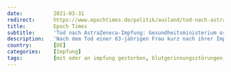 ```yaml
---
date:          2021-03-31
redirect:      https://www.epochtimes.de/politik/ausland/tod-nach-astrazeneca-impfung-gesundheitsministerium-ordnet-autopsie-einer-63-jaehrigen-an-a3483250.html
title:         Epoch Times
subtitle:      'Tod nach AstraZeneca-Impfung: Gesundheitsministerium ordnet Autopsie einer 63-Jährigen an'
description:   'Nach dem Tod einer 63-jährigen Frau kurz nach ihrer Impfung mit dem Wirkstoff von AstraZeneca hat das griechische Gesundheitsministerium eine Autopsie angeordnet.'
country:       [DE]
categories:    [Impfung]
tags:          [mit oder an impfung gestorben, blutgerinnungsstörungen, astrazeneca]
---
```


